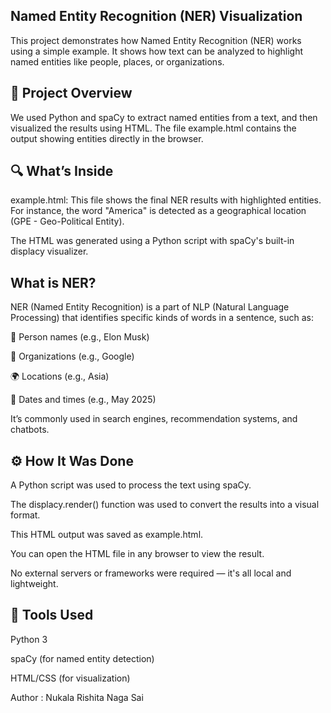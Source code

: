 ## Named Entity Recognition (NER) Visualization

This project demonstrates how Named Entity Recognition (NER) works using a simple example. It shows how text can be analyzed to highlight named entities like people, places, or organizations.

## 📄 Project Overview

We used Python and spaCy to extract named entities from a text, and then visualized the results using HTML. The file example.html contains the output showing entities directly in the browser.

## 🔍 What’s Inside

example.html: This file shows the final NER results with highlighted entities. For instance, the word "America" is detected as a geographical location (GPE - Geo-Political Entity).

The HTML was generated using a Python script with spaCy's built-in displacy visualizer.

## What is NER?

NER (Named Entity Recognition) is a part of NLP (Natural Language Processing) that identifies specific kinds of words in a sentence, such as:

🧝 Person names (e.g., Elon Musk)

🏢 Organizations (e.g., Google)

🌍 Locations (e.g., Asia)

📅 Dates and times (e.g., May 2025)

It’s commonly used in search engines, recommendation systems, and chatbots.

## ⚙️ How It Was Done

A Python script was used to process the text using spaCy.

The displacy.render() function was used to convert the results into a visual format.

This HTML output was saved as example.html.

You can open the HTML file in any browser to view the result.

No external servers or frameworks were required — it's all local and lightweight.

## 🧰 Tools Used

Python 3

spaCy (for named entity detection)

HTML/CSS (for visualization)

Author : Nukala Rishita Naga Sai
